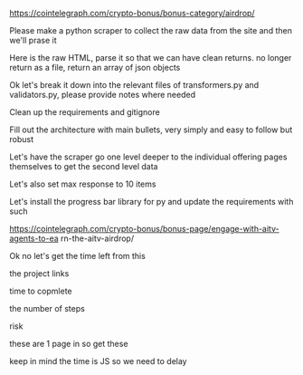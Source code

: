 https://cointelegraph.com/crypto-bonus/bonus-category/airdrop/

Please make a python scraper to collect the raw data from the site and then we'll prase it

Here is the raw HTML, parse it so that we can have clean returns. no longer return as a file, return an array of json
objects

Ok let's break it down into the relevant files of transformers.py and validators.py, please provide notes where
needed

Clean up the requirements and gitignore

Fill out the architecture with main bullets, very simply and easy to follow but robust

Let's have the scraper go one level deeper to the individual offering pages themselves to get the second level data

Let's also set max response to 10 items

Let's install the progress bar library for py and update the requirements with such

https://cointelegraph.com/crypto-bonus/bonus-page/engage-with-aitv-agents-to-ea
rn-the-aitv-airdrop/

Ok no let's get the time left from this

the project links

time to copmlete

the number of steps

risk

these are 1 page in so get these

keep in mind the time is JS so we need to delay
